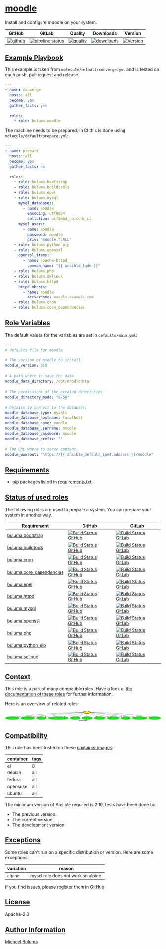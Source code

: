 # [moodle](#moodle)

Install and configure moodle on your system.

|GitHub|GitLab|Quality|Downloads|Version|
|------|------|-------|---------|-------|
|[![github](https://github.com/buluma/ansible-role-moodle/workflows/Ansible%20Molecule/badge.svg)](https://github.com/buluma/ansible-role-moodle/actions)|[![pipeline status](https://gitlab.com/buluma/ansible-role-moodle/badges/master/pipeline.svg)](https://gitlab.com/buluma/ansible-role-moodle/-/commits/master)|[![quality](https://img.shields.io/ansible/quality/55981)](https://galaxy.ansible.com/buluma/moodle)|[![downloads](https://img.shields.io/ansible/role/d/55981)](https://galaxy.ansible.com/buluma/moodle)|[![Version](https://img.shields.io/github/release/buluma/ansible-role-moodle.svg)](https://github.com/buluma/ansible-role-moodle/releases/)|

## [Example Playbook](#example-playbook)

This example is taken from `molecule/default/converge.yml` and is tested on each push, pull request and release.
```yaml
---
- name: converge
  hosts: all
  become: yes
  gather_facts: yes

  roles:
    - role: buluma.moodle
```

The machine needs to be prepared. In CI this is done using `molecule/default/prepare.yml`:
```yaml
---
- name: prepare
  hosts: all
  become: yes
  gather_facts: no

  roles:
    - role: buluma.bootstrap
    - role: buluma.buildtools
    - role: buluma.epel
    - role: buluma.mysql
      mysql_databases:
        - name: moodle
          encoding: utf8mb4
          collation: utf8mb4_unicode_ci
      mysql_users:
        - name: moodle
          password: moodle
          priv: "moodle.*:ALL"
    - role: buluma.python_pip
    - role: buluma.openssl
      openssl_items:
        - name: apache-httpd
          common_name: "{{ ansible_fqdn }}"
    - role: buluma.php
    - role: buluma.selinux
    - role: buluma.httpd
      httpd_vhosts:
        - name: moodle
          servername: moodle.example.com
    - role: buluma.cron
    - role: buluma.core_dependencies
```


## [Role Variables](#role-variables)

The default values for the variables are set in `defaults/main.yml`:
```yaml
---
# defaults file for moodle

# The version of moodle to install.
moodle_version: 310

# A path where to save the data.
moodle_data_directory: /opt/moodledata

# The permissions of the created directories.
moodle_directory_mode: "0750"

# Details to connect to the database.
moodle_database_type: mysqli
moodle_database_hostname: localhost
moodle_database_name: moodle
moodle_database_username: moodle
moodle_database_password: moodle
moodle_database_prefix: ""

# The URL where to serve content.
moodle_wwwroot: "https://{{ ansible_default_ipv4.address }}/moodle"
```

## [Requirements](#requirements)

- pip packages listed in [requirements.txt](https://github.com/buluma/ansible-role-moodle/blob/main/requirements.txt).

## [Status of used roles](#status-of-requirements)

The following roles are used to prepare a system. You can prepare your system in another way.

| Requirement | GitHub | GitLab |
|-------------|--------|--------|
|[buluma.bootstrap](https://galaxy.ansible.com/buluma/bootstrap)|[![Build Status GitHub](https://github.com/buluma/ansible-role-bootstrap/workflows/Ansible%20Molecule/badge.svg)](https://github.com/buluma/ansible-role-bootstrap/actions)|[![Build Status GitLab ](https://gitlab.com/buluma/ansible-role-bootstrap/badges/main/pipeline.svg)](https://gitlab.com/buluma/ansible-role-bootstrap)|
|[buluma.buildtools](https://galaxy.ansible.com/buluma/buildtools)|[![Build Status GitHub](https://github.com/buluma/ansible-role-buildtools/workflows/Ansible%20Molecule/badge.svg)](https://github.com/buluma/ansible-role-buildtools/actions)|[![Build Status GitLab ](https://gitlab.com/buluma/ansible-role-buildtools/badges/main/pipeline.svg)](https://gitlab.com/buluma/ansible-role-buildtools)|
|[buluma.cron](https://galaxy.ansible.com/buluma/cron)|[![Build Status GitHub](https://github.com/buluma/ansible-role-cron/workflows/Ansible%20Molecule/badge.svg)](https://github.com/buluma/ansible-role-cron/actions)|[![Build Status GitLab ](https://gitlab.com/buluma/ansible-role-cron/badges/main/pipeline.svg)](https://gitlab.com/buluma/ansible-role-cron)|
|[buluma.core_dependencies](https://galaxy.ansible.com/buluma/core_dependencies)|[![Build Status GitHub](https://github.com/buluma/ansible-role-core_dependencies/workflows/Ansible%20Molecule/badge.svg)](https://github.com/buluma/ansible-role-core_dependencies/actions)|[![Build Status GitLab ](https://gitlab.com/buluma/ansible-role-core_dependencies/badges/main/pipeline.svg)](https://gitlab.com/buluma/ansible-role-core_dependencies)|
|[buluma.epel](https://galaxy.ansible.com/buluma/epel)|[![Build Status GitHub](https://github.com/buluma/ansible-role-epel/workflows/Ansible%20Molecule/badge.svg)](https://github.com/buluma/ansible-role-epel/actions)|[![Build Status GitLab ](https://gitlab.com/buluma/ansible-role-epel/badges/main/pipeline.svg)](https://gitlab.com/buluma/ansible-role-epel)|
|[buluma.httpd](https://galaxy.ansible.com/buluma/httpd)|[![Build Status GitHub](https://github.com/buluma/ansible-role-httpd/workflows/Ansible%20Molecule/badge.svg)](https://github.com/buluma/ansible-role-httpd/actions)|[![Build Status GitLab ](https://gitlab.com/buluma/ansible-role-httpd/badges/main/pipeline.svg)](https://gitlab.com/buluma/ansible-role-httpd)|
|[buluma.mysql](https://galaxy.ansible.com/buluma/mysql)|[![Build Status GitHub](https://github.com/buluma/ansible-role-mysql/workflows/Ansible%20Molecule/badge.svg)](https://github.com/buluma/ansible-role-mysql/actions)|[![Build Status GitLab ](https://gitlab.com/buluma/ansible-role-mysql/badges/main/pipeline.svg)](https://gitlab.com/buluma/ansible-role-mysql)|
|[buluma.openssl](https://galaxy.ansible.com/buluma/openssl)|[![Build Status GitHub](https://github.com/buluma/ansible-role-openssl/workflows/Ansible%20Molecule/badge.svg)](https://github.com/buluma/ansible-role-openssl/actions)|[![Build Status GitLab ](https://gitlab.com/buluma/ansible-role-openssl/badges/main/pipeline.svg)](https://gitlab.com/buluma/ansible-role-openssl)|
|[buluma.php](https://galaxy.ansible.com/buluma/php)|[![Build Status GitHub](https://github.com/buluma/ansible-role-php/workflows/Ansible%20Molecule/badge.svg)](https://github.com/buluma/ansible-role-php/actions)|[![Build Status GitLab ](https://gitlab.com/buluma/ansible-role-php/badges/main/pipeline.svg)](https://gitlab.com/buluma/ansible-role-php)|
|[buluma.python_pip](https://galaxy.ansible.com/buluma/python_pip)|[![Build Status GitHub](https://github.com/buluma/ansible-role-python_pip/workflows/Ansible%20Molecule/badge.svg)](https://github.com/buluma/ansible-role-python_pip/actions)|[![Build Status GitLab ](https://gitlab.com/buluma/ansible-role-python_pip/badges/main/pipeline.svg)](https://gitlab.com/buluma/ansible-role-python_pip)|
|[buluma.selinux](https://galaxy.ansible.com/buluma/selinux)|[![Build Status GitHub](https://github.com/buluma/ansible-role-selinux/workflows/Ansible%20Molecule/badge.svg)](https://github.com/buluma/ansible-role-selinux/actions)|[![Build Status GitLab ](https://gitlab.com/buluma/ansible-role-selinux/badges/main/pipeline.svg)](https://gitlab.com/buluma/ansible-role-selinux)|

## [Context](#context)

This role is a part of many compatible roles. Have a look at [the documentation of these roles](https://buluma.co.ke/) for further information.

Here is an overview of related roles:

![dependencies](https://raw.githubusercontent.com/buluma/ansible-role-moodle/png/requirements.png "Dependencies")

## [Compatibility](#compatibility)

This role has been tested on these [container images](https://hub.docker.com/u/buluma):

|container|tags|
|---------|----|
|el|8|
|debian|all|
|fedora|all|
|opensuse|all|
|ubuntu|all|

The minimum version of Ansible required is 2.10, tests have been done to:

- The previous version.
- The current version.
- The development version.

## [Exceptions](#exceptions)

Some roles can't run on a specific distribution or version. Here are some exceptions.

| variation                 | reason                 |
|---------------------------|------------------------|
| alpine | mysql role does not work on alpine. |


If you find issues, please register them in [GitHub](https://github.com/buluma/ansible-role-moodle/issues)

## [License](#license)

Apache-2.0

## [Author Information](#author-information)

[Michael Buluma](https://buluma.github.io/)
